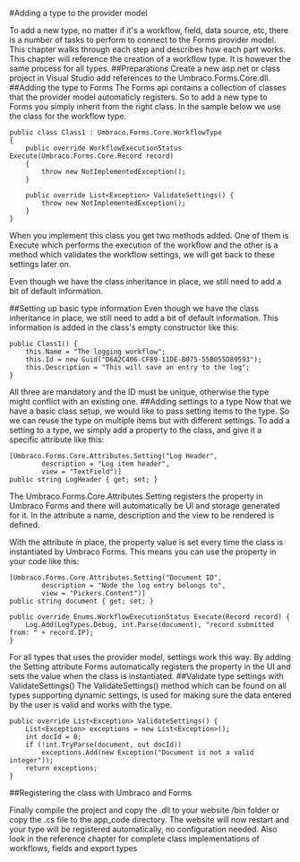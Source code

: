 #Adding a type to the provider model

To add a new type, no matter if it's a workflow, field, data source, etc, there is a number of tasks to perform to connect to the Forms provider model. This chapter walks through each step and describes how each part works. This chapter will reference the creation of a workflow type. It is however the same process for all types.
##Preparations
Create a new asp.net or class project in Visual Studio add references to the Umbraco.Forms.Core.dll.
##Adding the type to Forms
The Forms api contains a collection of classes that the provider model automaticly registers. So to add a new type to Forms you simply inherit from the right class. In the sample below we use the class for the workflow type.

	public class Class1 : Umbraco.Forms.Core.WorkflowType 
	{ 
		public override WorkflowExecutionStatus Execute(Umbraco.Forms.Core.Record record) 
		{ 
			throw new NotImplementedException(); 
		} 

		public override List<Exception> ValidateSettings() { 
			throw new NotImplementedException(); 
		} 
	}
When you implement this class you get two methods added. One of them is Execute which performs the execution of the workflow and the other is a method which validates the workflow settings, we will get back to these settings later on.

Even though we have the class inheritance in place, we still need to add a bit of default information.

##Setting up basic type information
Even though we have the class inheritance in place, we still need to add a bit of default information. This information is added in the class's empty constructor like this:
	
	public Class1() { 
		this.Name = "The logging workflow"; 
		this.Id = new Guid("D6A2C406-CF89-11DE-B075-55B055D89593"); 
		this.Description = "This will save an entry to the log"; 
	}
All three are mandatory and the ID must be unique, otherwise the type might conflict with an existing one.
##Adding settings to a type
Now that we have a basic class setup, we would like to pass setting items to the type. So we can reuse the type on multiple items but with different settings. To add a setting to a type, we simply add a property to the class, and give it a specific attribute like this:

	[Umbraco.Forms.Core.Attributes.Setting("Log Header", 
			description = "Log item header", 
			view = "TextField")] 
	public string LogHeader { get; set; }
The Umbraco.Forms.Core.Attributes.Setting registers the property in Umbraco Forms and there will automatically be UI and storage generated for it. In the attribute a name, description and the view to be rendered is defined.

With the attribute in place, the property value is set every time the class is instantiated by Umbraco Forms. This means you can use the property in your code like this:

	[Umbraco.Forms.Core.Attributes.Setting("Document ID", 
			description = "Node the log entry belongs to", 
			view = "Pickers.Content")] 
	public string document { get; set; } 

	public override Enums.WorkflowExecutionStatus Execute(Record record) { 
		Log.Add(LogTypes.Debug, int.Parse(document), "record submitted from: " + record.IP); 
	}
For all types that uses the provider model, settings work this way. By adding the Setting attribute Forms automatically registers the property in the UI and sets the value when the class is instantiated.
##Validate type settings with ValidateSettings()
The ValidateSettings() method which can be found on all types supporting dynamic settings, is used for making sure the data entered by the user is valid and works with the type.

	public override List<Exception> ValidateSettings() { 
		List<Exception> exceptions = new List<Exception>(); 
		int docId = 0; 
		if (!int.TryParse(document, out docId)) 
			exceptions.Add(new Exception("Document is not a valid integer")); 
		return exceptions; 
	}
##Registering the class with Umbraco and Forms

Finally compile the project and copy the .dll to your website /bin folder or copy the .cs file to the app_code directory. The website will now restart and your type will be registered automatically, no configuration 
needed. Also look in the reference chapter for complete class implementations of workflows, fields and export types
